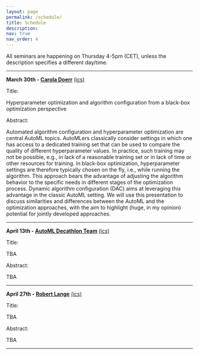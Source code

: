 ```yaml
---
layout: page
permalink: /schedule/
title: Schedule
description: 
nav: true
nav_order: 4
---
```



All seminars are happening on Thursday 4-5pm (CET), unless the description specifies a different day/time.

----------

**March 30th - [Carola Doerr](https://webia.lip6.fr/~doerr/)** [(ics)](../assets/ics/automl_seminar_march_30.ics)


Title:

Hyperparameter optimization and algorithm configuration from a black-box optimization perspective

Abstract:

Automated algorithm configuration and hyperparameter optimization are central AutoML topics. AutoMLers classically consider settings in which one has access to a dedicated training set that can be used to compare the quality of different hyperparameter values. In practice, such training may not be possible, e.g., in lack of a reasonable training set or in lack of time or other resources for training. In black-box optimization, hyperparameter settings are therefore typically chosen on the fly, i.e., while running the algorithm. This approach bears the advantage of adjusting the algorithm behavior to the specific needs in different stages of the optimization process. Dynamic algorithm configuration (DAC) aims at leveraging this advantage in the classic AutoML setting.
We will use this presentation to discuss similarities and differences between the AutoML and the optimization approaches, with the aim to highlight (huge, in my opinion) potential for jointly developed approaches. 

----------

**April 13th - [AutoML Decathlon Team](https://www.cs.cmu.edu/~automl-decathlon-22/)** [(ics)](../assets/ics/automl_seminar_april_13.ics)


Title:

TBA

Abstract:

TBA


----------

**April 27th - [Robert Lange](https://roberttlange.github.io/)** [(ics)](../assets/ics/automl_seminar_april_27.ics)


Title:

TBA

Abstract:

TBA

----------


